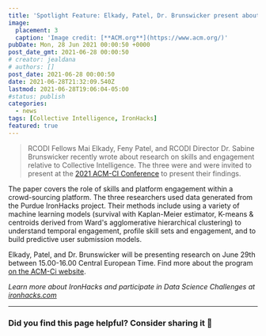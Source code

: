 ```yaml
---
title: 'Spotlight Feature: Elkady, Patel, Dr. Brunswicker present about skills & platform engagement'
image:
  placement: 3
  caption: 'Image credit: [**ACM.org**](https://www.acm.org/)'
pubDate: Mon, 28 Jun 2021 00:00:50 +0000
post_date_gmt: 2021-06-28 00:00:50
# creator: jealdana
# authors: []
post_date: 2021-06-28 00:00:50
date: 2021-06-28T21:32:09.540Z
lastmod: 2021-06-28T19:06:04-05:00
#status: publish
categories:
  - news
tags: [Collective Intelligence, IronHacks]
featured: true
---
```


> RCODI Fellows Mai Elkady, Feny Patel, and RCODI Director Dr. Sabine Brunswicker recently wrote about research on skills and engagement relative to Collective Intelligence. The three were  and were invited to present at the [2021 ACM-CI Conference](https://www.acm-ci2021.com/) to present their findings.

The paper covers the role of skills and platform engagement within a crowd-sourcing platform. The three researchers used data generated from the Purdue IronHacks project. Their methods include using a variety of machine learning models (survival with Kaplan-Meier estimator, K-means & centroids derived from Ward's agglomerative hierarchical clustering) to understand temporal engagement, profile skill sets and engagement, and to build predictive user submission models. 

Elkady, Patel, and Dr. Brunswicker will be presenting research on June 29th between 15.00-16.00 Central European Time. Find more about the program [on the ACM-Ci website](https://www.acm-ci2021.com/program).



_Learn more about IronHacks and participate in Data Science Challenges at [ironhacks.com](https://ironhacks.com)_

---

### Did you find this page helpful? Consider sharing it 🙌
